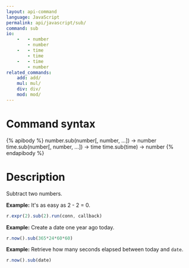 ```yaml
---
layout: api-command
language: JavaScript
permalink: api/javascript/sub/
command: sub
io:
    -   - number
        - number
    -   - time
        - time
    -   - time
        - number
related_commands:
    add: add/
    mul: mul/
    div: div/
    mod: mod/
---
```


# Command syntax #

{% apibody %}
number.sub(number[, number, ...]) &rarr; number
time.sub(number[, number, ...]) &rarr; time
time.sub(time) &rarr; number
{% endapibody %}

# Description #

Subtract two numbers.

__Example:__ It's as easy as 2 - 2 = 0.

```js
r.expr(2).sub(2).run(conn, callback)
```

__Example:__ Create a date one year ago today.

```js
r.now().sub(365*24*60*60)
```

__Example:__ Retrieve how many seconds elapsed between today and `date`.

```js
r.now().sub(date)
```
